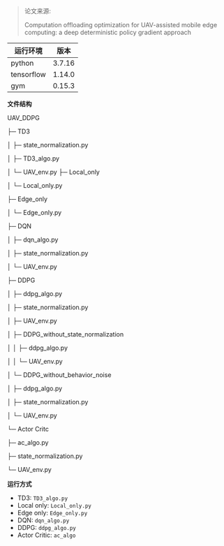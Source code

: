 > 论文来源:
>
> Computation offloading optimization for UAV-assisted mobile edge computing: a deep deterministic policy gradient approach

| 运行环境   | 版本   |
| ---------- | ------ |
| python     | 3.7.16 |
| tensorflow | 1.14.0 |
| gym        | 0.15.3 |

**文件结构**

UAV_DDPG

├─ TD3

│  ├─ state_normalization.py

│  ├─ TD3_algo.py

│  └─ UAV_env.py
├─ Local_only

│  └─ Local_only.py

├─ Edge_only

│  └─ Edge_only.py

├─ DQN

│  ├─ dqn_algo.py

│  ├─ state_normalization.py

│  └─ UAV_env.py

├─ DDPG

│  ├─ ddpg_algo.py

│  ├─ state_normalization.py

│  ├─ UAV_env.py

│  ├─ DDPG_without_state_normalization

│  │  ├─ ddpg_algo.py

│  │  └─ UAV_env.py

│  └─ DDPG_without_behavior_noise

│     ├─ ddpg_algo.py

│     ├─ state_normalization.py

│     └─ UAV_env.py

└─ Actor Critc

   ├─ ac_algo.py
   
   ├─ state_normalization.py
   
   └─ UAV_env.py
   



**运行方式**

+ TD3: `TD3_algo.py`
+ Local only: `Local_only.py`
+ Edge only: `Edge_only.py`
+ DQN: `dqn_algo.py`
+ DDPG: `ddpg_algo.py`
+ Actor Critic: `ac_algo` 
